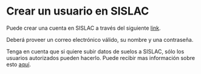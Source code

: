 # Crear un usuario en SISLAC

Puede crear una cuenta en SISLAC a través del siguiente [link](http://54.229.242.119/sislac/es/users/sign_up).

Deberá proveer un correo electrónico válido, su nombre y una contraseña.

Tenga en cuenta que si quiere subir datos de suelos a SISLAC, sólo los usuarios autorizados pueden hacerlo. Puede recibir mas información sobre esto [aquí](/sislac-docs/es/user-auth.html).
